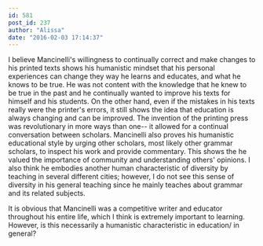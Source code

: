 ```yaml
---
id: 581
post_id: 237
author: "Alissa"
date: "2016-02-03 17:14:37"
---
```

I believe Mancinelli's willingness to continually correct and make changes to his printed texts shows his humanistic mindset that his personal experiences can change they way he learns and educates, and what he knows to be true. He was not content with the knowledge that he knew to be true in the past and he continually wanted to improve his texts for himself and his students. On the other hand, even if the mistakes in his texts really were the printer's errors, it still shows the idea that education is always changing and can be improved. The invention of the printing press was revolutionary in more ways than one-- it allowed for a continual conversation between scholars. Mancinelli also proves his humanistic educational style by urging other scholars, most likely other grammar scholars, to inspect his work and provide commentary. This shows the he valued the importance of community and understanding others' opinions. I also think he embodies another human characteristic of diversity by teaching in several different cities; however, I do not see this sense of diversity in his general teaching since he mainly teaches about grammar and its related subjects.




It is obvious that Mancinelli was a competitive writer and educator throughout his entire life, which I think is extremely important to learning. However, is this necessarily a humanistic characteristic in education/ in general?
